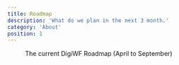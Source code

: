 ```yaml
---
title: Roadmap
description: 'What do we plan in the next 3 month.'
category: 'About'
position: 1
---
```

<figure>
<v-img alt="The current DigiWF roadmap as a graphical overview." contain max-width="100%" 
src="images/about/digiwf_roadmap.svg"></v-img>
<figcaption>The current DigiWF Roadmap (April to September)</figcaption>
</figure>